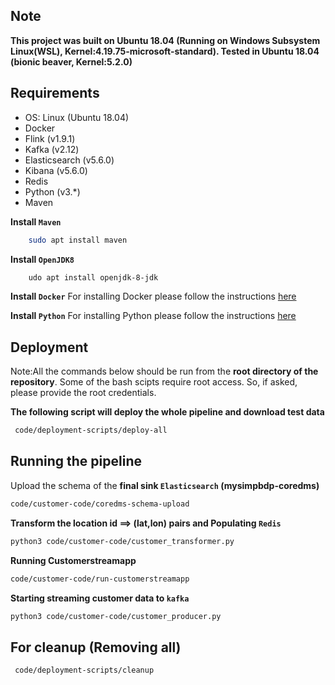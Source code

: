 ## Note

**This project was built on Ubuntu 18.04 (Running on Windows Subsystem Linux(WSL), Kernel:4.19.75-microsoft-standard). Tested in Ubuntu 18.04 (bionic beaver, Kernel:5.2.0)**


## Requirements
* OS: Linux (Ubuntu 18.04)
* Docker
* Flink (v1.9.1)
* Kafka (v2.12)
* Elasticsearch (v5.6.0)
* Kibana (v5.6.0)
* Redis
* Python (v3.*)
* Maven

**Install `Maven`**
```bash
    sudo apt install maven    
```

**Install `OpenJDK8`**
```bash
    udo apt install openjdk-8-jdk
```    

**Install `Docker`**
For installing Docker please follow the instructions [here](https://www.digitalocean.com/community/tutorials/how-to-install-and-use-docker-on-ubuntu-18-04)

**Install `Python`**
For installing Python please follow the instructions [here](http://ubuntuhandbook.org/index.php/2019/02/install-python-3-7-ubuntu-18-04/)

## Deployment 
Note:All the commands below should be run from the **root directory of the repository**. Some of the bash scipts require root access. So, if asked, please provide the root credentials.

**The following script will deploy the whole pipeline and download test data**

```bash
 code/deployment-scripts/deploy-all
```


## Running the pipeline


Upload the schema of the **final sink `Elasticsearch` (mysimpbdp-coredms)**

```bash
code/customer-code/coredms-schema-upload
```

**Transform the location id ==> (lat,lon) pairs and Populating `Redis`**

```bash
python3 code/customer-code/customer_transformer.py
```


**Running Customerstreamapp**

```bash
code/customer-code/run-customerstreamapp
```


**Starting streaming customer data to `kafka`**

```bash
python3 code/customer-code/customer_producer.py
```




## For cleanup (Removing all)

```bash
 code/deployment-scripts/cleanup
```




